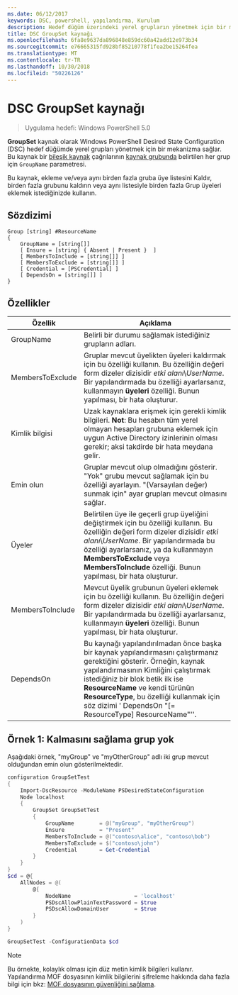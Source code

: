 ```yaml
---
ms.date: 06/12/2017
keywords: DSC, powershell, yapılandırma, Kurulum
description: Hedef düğüm üzerindeki yerel grupların yönetmek için bir mekanizma sağlar.
title: DSC GroupSet kaynağı
ms.openlocfilehash: 6fa8e9637da896848e859dc60a42add12e973b34
ms.sourcegitcommit: e76665315fd928bf85210778f1fea2be15264fea
ms.translationtype: MT
ms.contentlocale: tr-TR
ms.lasthandoff: 10/30/2018
ms.locfileid: "50226126"
---
```

# <a name="dsc-groupset-resource"></a>DSC GroupSet kaynağı

> Uygulama hedefi: Windows PowerShell 5.0

**GroupSet** kaynak olarak Windows PowerShell Desired State Configuration (DSC) hedef düğümde yerel grupları yönetmek için bir mekanizma sağlar. Bu kaynak bir [bileşik kaynak](authoringResourceComposite.md) çağrılarının [kaynak grubunda](groupResource.md) belirtilen her grup için `GroupName` parametresi.

Bu kaynak, ekleme ve/veya aynı birden fazla gruba üye listesini Kaldır, birden fazla grubunu kaldırın veya aynı listesiyle birden fazla Grup üyeleri eklemek istediğinizde kullanın.

## <a name="syntax"></a>Sözdizimi

```
Group [string] #ResourceName
{
    GroupName = [string[]]
    [ Ensure = [string] { Absent | Present }  ]
    [ MembersToInclude = [string[]] ]
    [ MembersToExclude = [string[]] ]
    [ Credential = [PSCredential] ]
    [ DependsOn = [string[]] ]
}
```

## <a name="properties"></a>Özellikler

|  Özellik  |  Açıklama   |
|---|---|
| GroupName| Belirli bir durumu sağlamak istediğiniz grupların adları.|
| MembersToExclude| Gruplar mevcut üyelikten üyeleri kaldırmak için bu özelliği kullanın. Bu özelliğin değeri form dizeler dizisidir *etki alanı*\\*UserName*. Bir yapılandırmada bu özelliği ayarlarsanız, kullanmayın **üyeleri** özelliği. Bunun yapılması, bir hata oluşturur.|
| Kimlik bilgisi| Uzak kaynaklara erişmek için gerekli kimlik bilgileri. **Not**: Bu hesabın tüm yerel olmayan hesapları grubuna eklemek için uygun Active Directory izinlerinin olması gerekir; aksi takdirde bir hata meydana gelir.
| Emin olun| Gruplar mevcut olup olmadığını gösterir. "Yok" grubu mevcut sağlamak için bu özelliği ayarlayın. "(Varsayılan değer) sunmak için" ayar grupları mevcut olmasını sağlar.|
| Üyeler| Belirtilen üye ile geçerli grup üyeliğini değiştirmek için bu özelliği kullanın. Bu özelliğin değeri form dizeler dizisidir *etki alanı*\\*UserName*. Bir yapılandırmada bu özelliği ayarlarsanız, ya da kullanmayın **MembersToExclude** veya **MembersToInclude** özelliği. Bunun yapılması, bir hata oluşturur.|
| MembersToInclude| Mevcut üyelik grubunun üyeleri eklemek için bu özelliği kullanın. Bu özelliğin değeri form dizeler dizisidir *etki alanı*\\*UserName*. Bir yapılandırmada bu özelliği ayarlarsanız, kullanmayın **üyeleri** özelliği. Bunun yapılması, bir hata oluşturur.|
| DependsOn | Bu kaynağı yapılandırılmadan önce başka bir kaynak yapılandırmasını çalıştırmanız gerektiğini gösterir. Örneğin, kaynak yapılandırmasının Kimliğini çalıştırmak istediğiniz bir blok betik ilk ise __ResourceName__ ve kendi türünün __ResourceType__, bu özelliği kullanmak için söz dizimi ' DependsOn "[= ResourceType] ResourceName"''.|

## <a name="example-1-ensuring-groups-are-present"></a>Örnek 1: Kalmasını sağlama grup yok

Aşağıdaki örnek, "myGroup" ve "myOtherGroup" adlı iki grup mevcut olduğundan emin olun gösterilmektedir.

```powershell
configuration GroupSetTest
{
    Import-DscResource -ModuleName PSDesiredStateConfiguration
    Node localhost
    {
        GroupSet GroupSetTest
        {
            GroupName        = @("myGroup", "myOtherGroup")
            Ensure           = "Present"
            MembersToInclude = @("contoso\alice", "contoso\bob")
            MembersToExclude = $("contoso\john")
            Credential       = Get-Credential
        }
    }
}
$cd = @{
    AllNodes = @(
        @{
            NodeName                    = 'localhost'
            PSDscAllowPlainTextPassword = $true
            PSDscAllowDomainUser        = $true
        }
    )
}

GroupSetTest -ConfigurationData $cd
```

> [!NOTE] 
> Bu örnekte, kolaylık olması için düz metin kimlik bilgileri kullanır. Yapılandırma MOF dosyasının kimlik bilgilerini şifreleme hakkında daha fazla bilgi için bkz: [MOF dosyasının güvenliğini sağlama](secureMOF.md).
